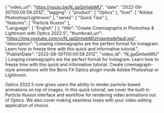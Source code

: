 {
"video_url": "https://youtu.be/N_gaQmIwbMU",
  "date": "2022-09-30T00:00:59.201Z",
  "tagging": {
    "product": [
      "Optics"
    ],
	"host": [
      "Adobe Photoshop/Lightroom"
    ],
    "series": [
      "Quick Tips"
    ],    
	"features": [
      "Particle Illusion"
    ],	
    "Language": [
      "English"
    ]
  },
  "title": "Create Cinemagraphs in Photoshop & Lightroom with Optics 2022.5",
  "thumbnail_url": "https://img.youtube.com/vi/N_gaQmIwbMU/maxresdefault.jpg",
  "description": "Looping cinemagraphs are the perfect format for Instagram. Learn how to freeze time with this quick and informative tutorial.",
  "PublishDate": "2022-09-30T00:00:59.201Z",
  "video_id": "N_gaQmIwbMU"
}
Looping cinemagraphs are the perfect format for Instagram. Learn how to freeze time with this quick and informative tutorial. Create cinemagraph-style animations with the Boris FX Optics plugin inside Adobe Photoshop or Lightroom. 
 
Optics 2022.5 now gives users the ability to render particle-based animations on top of images. In this quick tutorial, we cover the built-in Particle Illusion interface and workflow for rendering video animations out of Optics. We also cover making seamless loops with your video editing application of choice. 